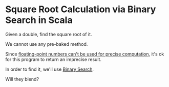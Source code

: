 # Square Root Calculation via Binary Search in Scala
Given a double, find the square root of it. 

We cannot use any pre-baked method.

Since [floating-point numbers can't be used for precise computation](https://wiki.sei.cmu.edu/confluence/display/java/NUM04-J.+Do+not+use+floating-point+numbers+if+precise+computation+is+required),
it's ok for this program to return an imprecise result.

In order to find it, we'll use [Binary Search](https://en.wikipedia.org/wiki/Binary_search_algorithm).

Will they blend?
